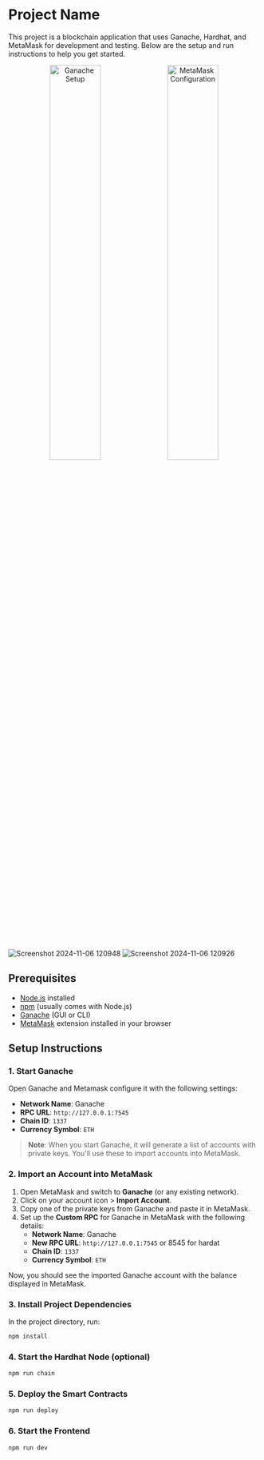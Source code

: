 # Project Name

This project is a blockchain application that uses Ganache, Hardhat, and MetaMask for development and testing. Below are the setup and run instructions to help you get started.

<p align="center">
  <img src="[screenshots/ganache-setup.png](https://github.com/user-attachments/assets/4d0dbc29-8ae6-46f5-bb3e-3a6af7fa2d8c)" alt="Ganache Setup" width="45%" style="margin-right: 5px;">
  <img src="[screenshots/metamask-import.png](https://github.com/user-attachments/assets/4e8c766d-5878-46f2-a7ae-b4a5211be2af)" alt="MetaMask Configuration" width="45%">
</p>

![Screenshot 2024-11-06 120948](https://github.com/user-attachments/assets/4d0dbc29-8ae6-46f5-bb3e-3a6af7fa2d8c)  ![Screenshot 2024-11-06 120926](https://github.com/user-attachments/assets/4e8c766d-5878-46f2-a7ae-b4a5211be2af)

## Prerequisites

- [Node.js](https://nodejs.org/) installed
- [npm](https://www.npmjs.com/) (usually comes with Node.js)
- [Ganache](https://trufflesuite.com/ganache/) (GUI or CLI)
- [MetaMask](https://metamask.io/) extension installed in your browser

## Setup Instructions

### 1. Start Ganache

Open Ganache and Metamask configure it with the following settings:

- **Network Name**: Ganache
- **RPC URL**: `http://127.0.0.1:7545`
- **Chain ID**: `1337`
- **Currency Symbol**: `ETH`

> **Note**: When you start Ganache, it will generate a list of accounts with private keys. You'll use these to import accounts into MetaMask.

### 2. Import an Account into MetaMask

1. Open MetaMask and switch to **Ganache** (or any existing network).
2. Click on your account icon > **Import Account**.
3. Copy one of the private keys from Ganache and paste it in MetaMask.
4. Set up the **Custom RPC** for Ganache in MetaMask with the following details:
   - **Network Name**: Ganache
   - **New RPC URL**: `http://127.0.0.1:7545` or 8545 for hardat
   - **Chain ID**: `1337`
   - **Currency Symbol**: `ETH`

Now, you should see the imported Ganache account with the balance displayed in MetaMask.

### 3. Install Project Dependencies

In the project directory, run:

```bash
npm install
```

### 4. Start the Hardhat Node (optional)

```bash
npm run chain
```

### 5. Deploy the Smart Contracts

```bash
npm run deploy
```

### 6. Start the Frontend

```bash
npm run dev
```
